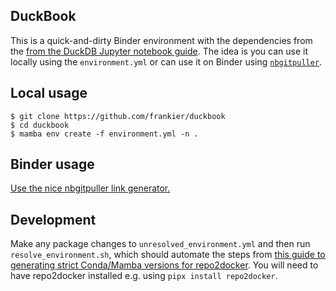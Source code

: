 ## DuckBook

This is a quick-and-dirty Binder environment with the dependencies from the
[from the DuckDB Jupyter notebook
guide](https://duckdb.org/docs/guides/python/jupyter.html). The idea is you can
use it locally using the `environment.yml` or can use it on Binder using
[`nbgitpuller`](http://nbgitpuller.link/?tab=binder&repo=https://github.com/frankier/duckbook&app=retrolab).

## Local usage

    $ git clone https://github.com/frankier/duckbook
    $ cd duckbook
    $ mamba env create -f environment.yml -n .

## Binder usage

[Use the nice nbgitpuller link generator.](http://nbgitpuller.link/?tab=binder&repo=https://github.com/frankier/duckbook&app=retrolab)

## Development

Make any package changes to `unresolved_environment.yml` and then run
`resolve_environment.sh`, which should automate the steps from [this guide to
generating strict Conda/Mamba versions for
repo2docker](https://repo2docker.readthedocs.io/en/latest/howto/export_environment.html#strict-version-export).
You will need to have repo2docker installed e.g. using `pipx install repo2docker`.
